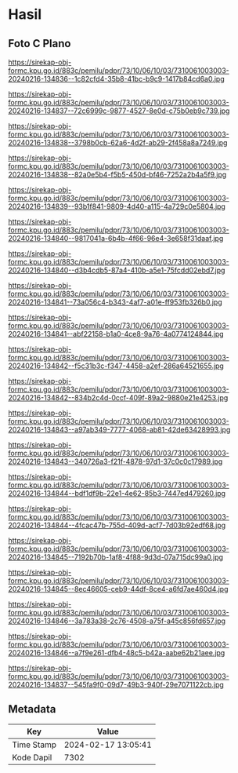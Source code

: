 # Hasil

## Foto C Plano

https://sirekap-obj-formc.kpu.go.id/883c/pemilu/pdpr/73/10/06/10/03/7310061003003-20240216-134836--1c82cfd4-35b8-41bc-b9c9-1417b84cd6a0.jpg

https://sirekap-obj-formc.kpu.go.id/883c/pemilu/pdpr/73/10/06/10/03/7310061003003-20240216-134837--72c6999c-9877-4527-8e0d-c75b0eb9c739.jpg

https://sirekap-obj-formc.kpu.go.id/883c/pemilu/pdpr/73/10/06/10/03/7310061003003-20240216-134838--3798b0cb-62a6-4d2f-ab29-2f458a8a7249.jpg

https://sirekap-obj-formc.kpu.go.id/883c/pemilu/pdpr/73/10/06/10/03/7310061003003-20240216-134838--82a0e5b4-f5b5-450d-bf46-7252a2b4a5f9.jpg

https://sirekap-obj-formc.kpu.go.id/883c/pemilu/pdpr/73/10/06/10/03/7310061003003-20240216-134839--93b1f841-9809-4d40-a115-4a729c0e5804.jpg

https://sirekap-obj-formc.kpu.go.id/883c/pemilu/pdpr/73/10/06/10/03/7310061003003-20240216-134840--9817041a-6b4b-4f66-96e4-3e658f31daaf.jpg

https://sirekap-obj-formc.kpu.go.id/883c/pemilu/pdpr/73/10/06/10/03/7310061003003-20240216-134840--d3b4cdb5-87a4-410b-a5e1-75fcdd02ebd7.jpg

https://sirekap-obj-formc.kpu.go.id/883c/pemilu/pdpr/73/10/06/10/03/7310061003003-20240216-134841--73a056c4-b343-4af7-a01e-ff953fb326b0.jpg

https://sirekap-obj-formc.kpu.go.id/883c/pemilu/pdpr/73/10/06/10/03/7310061003003-20240216-134841--abf22158-b1a0-4ce8-9a76-4a0774124844.jpg

https://sirekap-obj-formc.kpu.go.id/883c/pemilu/pdpr/73/10/06/10/03/7310061003003-20240216-134842--f5c31b3c-f347-4458-a2ef-286a64521655.jpg

https://sirekap-obj-formc.kpu.go.id/883c/pemilu/pdpr/73/10/06/10/03/7310061003003-20240216-134842--834b2c4d-0ccf-409f-89a2-9880e21e4253.jpg

https://sirekap-obj-formc.kpu.go.id/883c/pemilu/pdpr/73/10/06/10/03/7310061003003-20240216-134843--a97ab349-7777-4068-ab81-42de63428993.jpg

https://sirekap-obj-formc.kpu.go.id/883c/pemilu/pdpr/73/10/06/10/03/7310061003003-20240216-134843--340726a3-f21f-4878-97d1-37c0c0c17989.jpg

https://sirekap-obj-formc.kpu.go.id/883c/pemilu/pdpr/73/10/06/10/03/7310061003003-20240216-134844--bdf1df9b-22e1-4e62-85b3-7447ed479260.jpg

https://sirekap-obj-formc.kpu.go.id/883c/pemilu/pdpr/73/10/06/10/03/7310061003003-20240216-134844--4fcac47b-755d-409d-acf7-7d03b92edf68.jpg

https://sirekap-obj-formc.kpu.go.id/883c/pemilu/pdpr/73/10/06/10/03/7310061003003-20240216-134845--7192b70b-1af8-4f88-9d3d-07a715dc99a0.jpg

https://sirekap-obj-formc.kpu.go.id/883c/pemilu/pdpr/73/10/06/10/03/7310061003003-20240216-134845--8ec46605-ceb9-44df-8ce4-a6fd7ae460d4.jpg

https://sirekap-obj-formc.kpu.go.id/883c/pemilu/pdpr/73/10/06/10/03/7310061003003-20240216-134846--3a783a38-2c76-4508-a75f-a45c856fd657.jpg

https://sirekap-obj-formc.kpu.go.id/883c/pemilu/pdpr/73/10/06/10/03/7310061003003-20240216-134846--a7f9e261-dfb4-48c5-b42a-aabe62b21aee.jpg

https://sirekap-obj-formc.kpu.go.id/883c/pemilu/pdpr/73/10/06/10/03/7310061003003-20240216-134837--545fa9f0-09d7-49b3-940f-29e7071122cb.jpg


## Metadata

| Key        | Value               |
| ---------- | ------------------- |
| Time Stamp | 2024-02-17 13:05:41 |
| Kode Dapil | 7302                |



